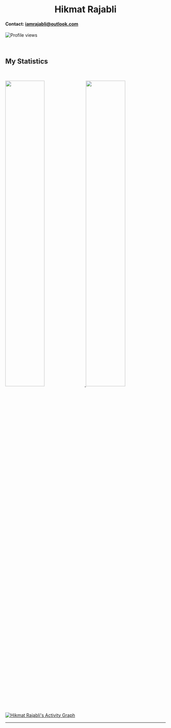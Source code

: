 <h1 align="center">
  <b>Hikmat Rajabli</b>
</h1>
 
#### Contact: iamrajabli@outlook.com

![Profile views](https://gpvc.arturio.dev/iamrajabli) 

<br>

## My Statistics

<br/>
<p align="left">
  <a href="https://github.com/iamrajabli/">
  <img width="49.5%" src="https://github-readme-stats.vercel.app/api?username=iamrajabli&show_icons=true&theme=gruvbox&hide_border=true" />
    <img width="49.5%" src="https://github-readme-streak-stats.herokuapp.com/?user=iamrajabli&theme=gruvbox&hide_border=true" />
  </a>
</p>
<br>

[![Hikmat Rajabli's Activity Graph](https://activity-graph.herokuapp.com/graph?username=iamrajabli&custom_title=Hikmat%20Rajabli's%20Contribution%20Graph&theme=gruvbox&bg_color=282828&hide_border=true&line=d1a01f&point=c58545)](https://github.com/iamrajabli/)

------
